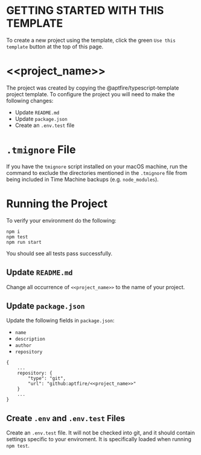 # GETTING STARTED WITH THIS TEMPLATE
To create a new project using the template, click the green `Use this template` button at the top of this page.

# <<project_name>>
The project was created by copying the @aptfire/typescript-template project template. To configure the project you will need to make the following changes:

* Update `README.md`
* Update `package.json`
* Create an `.env.test` file

# `.tmignore` File
If you have the `tmignore` script installed on your macOS machine, run the command to exclude the directories mentioned in the `.tmignore` file from  being included in Time Machine backups (e.g. `node_modules`).

# Running the Project
To verify your environment do the following:

```
npm i
npm test
npm run start
```

You should see all tests pass successfully.

## Update `README.md`
Change all occurrence of `<<project_name>>` to the name of your project.

## Update `package.json`
Update the following fields in `package.json`:

* `name`
* `description`
* `author`
* `repository`

```
{
    ...
    repository: {
        "type": "git",
        "url": "github:aptfire/<<project_name>>"
    }
    ...
}
```

## Create `.env` and `.env.test` Files
Create an `.env.test` file. It will not be checked into git, and it should contain settings specific to your enviroment. It is specifically loaded when running `npm test`.

